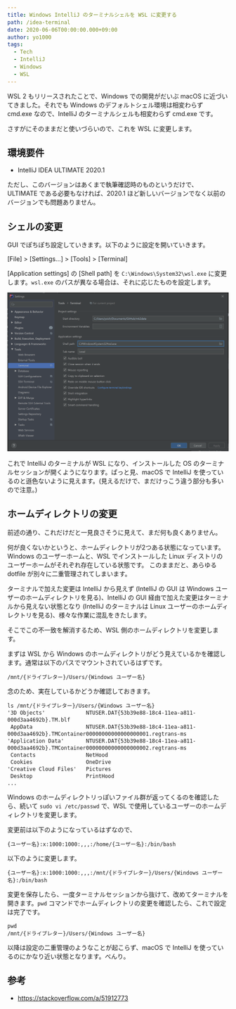 ```yaml
---
title: Windows IntelliJ のターミナルシェルを WSL に変更する
path: /idea-terminal
date: 2020-06-06T00:00:00.000+09:00
author: yo1000
tags:
  - Tech
  - IntelliJ
  - Windows
  - WSL
---
```


WSL 2 もリリースされたことで、Windows での開発がだいぶ macOS に近づいてきました。それでも Windows のデフォルトシェル環境は相変わらず cmd.exe なので、IntelliJ のターミナルシェルも相変わらず cmd.exe です。

さすがにそのままだと使いづらいので、これを WSL に変更します。


## 環境要件
* IntelliJ IDEA ULTIMATE 2020.1

ただし、このバージョンはあくまで執筆確認時のものというだけで、
ULTIMATE である必要もなければ、2020.1 ほど新しいバージョンでなく以前のバージョンでも問題ありません。


## シェルの変更
GUI でぽちぽち設定していきます。以下のように設定を開いていきます。

[File] > [Settings...] > [Tools] > [Terminal]

[Application settings] の [Shell path] を `C:\Windows\System32\wsl.exe` に変更します。`wsl.exe` のパスが異なる場合は、それに応じたものを設定します。

![Shell path](img/2020-06-06/idea_terminal.png)

これで IntelliJ のターミナルが WSL になり、インストールした OS のターミナルセッションが開くようになります。ぱっと見、macOS で IntelliJ を使っているのと遜色ないように見えます。(見えるだけで、まだけっこう違う部分も多いので注意。)


## ホームディレクトリの変更
前述の通り、これだけだと一見良さそうに見えて、まだ何も良くありません。

何が良くないかというと、ホームディレクトリが2つある状態になっています。
Windows のユーザーホームと、WSL でインストールした Linux ディストリのユーザーホームがそれぞれ存在している状態です。
このままだと、あらゆる dotfile が別々に二重管理されてしまいます。

ターミナルで加えた変更は IntelliJ から見えず (IntelliJ の GUI は Windows ユーザーのホームディレクトリを見る)、IntelliJ の GUI 経由で加えた変更はターミナルから見えない状態となり (IntelliJ のターミナルは Linux ユーザーのホームディレクトリを見る)、様々な作業に混乱をきたします。

そこでこの不一致を解消するため、WSL 側のホームディレクトリを変更します。

まずは WSL から Windows のホームディレクトリがどう見えているかを確認します。通常は以下のパスでマウントされているはずです。

`/mnt/{ドライブレター}/Users/{Windows ユーザー名}`

念のため、実在しているかどうか確認しておきます。

```
ls /mnt/{ドライブレター}/Users/{Windows ユーザー名}
'3D Objects'             NTUSER.DAT{53b39e88-18c4-11ea-a811-000d3aa4692b}.TM.blf
 AppData                 NTUSER.DAT{53b39e88-18c4-11ea-a811-000d3aa4692b}.TMContainer00000000000000000001.regtrans-ms
'Application Data'       NTUSER.DAT{53b39e88-18c4-11ea-a811-000d3aa4692b}.TMContainer00000000000000000002.regtrans-ms
 Contacts                NetHood
 Cookies                 OneDrive
'Creative Cloud Files'   Pictures
 Desktop                 PrintHood
...
```

Windows のホームディレクトリっぽいファイル群が返ってくるのを確認したら、続いて `sudo vi /etc/passwd` で、WSL で使用しているユーザーのホームディレクトリを変更します。

変更前は以下のようになっているはずなので、

```
{ユーザー名}:x:1000:1000:,,,:/home/{ユーザー名}:/bin/bash
```

以下のように変更します。

```
{ユーザー名}:x:1000:1000:,,,:/mnt/{ドライブレター}/Users/{Windows ユーザー名}:/bin/bash
```

変更を保存したら、一度ターミナルセッションから抜けて、改めてターミナルを開きます。`pwd` コマンドでホームディレクトリの変更を確認したら、これで設定は完了です。

```
pwd
/mnt/{ドライブレター}/Users/{Windows ユーザー名}
```

以降は設定の二重管理のようなことが起こらず、macOS で IntelliJ を使っているのにかなり近い状態となります。べんり。


## 参考
- https://stackoverflow.com/a/51912773
